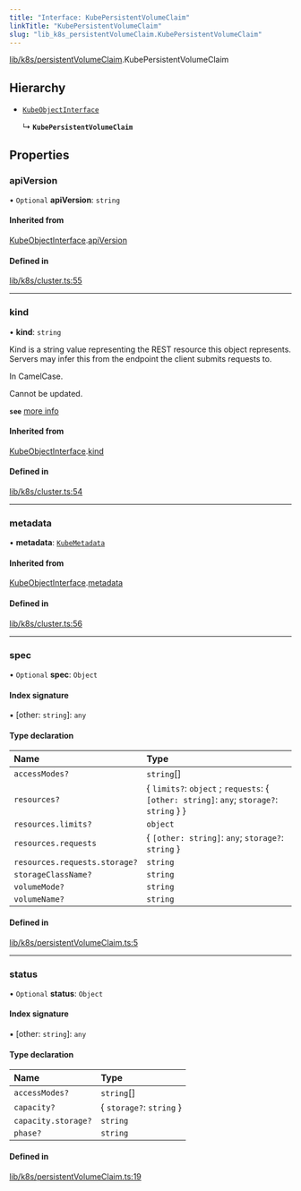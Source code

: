 ```yaml
---
title: "Interface: KubePersistentVolumeClaim"
linkTitle: "KubePersistentVolumeClaim"
slug: "lib_k8s_persistentVolumeClaim.KubePersistentVolumeClaim"
---
```


[lib/k8s/persistentVolumeClaim](../modules/lib_k8s_persistentVolumeClaim.md).KubePersistentVolumeClaim

## Hierarchy

- [`KubeObjectInterface`](lib_k8s_cluster.KubeObjectInterface.md)

  ↳ **`KubePersistentVolumeClaim`**

## Properties

### apiVersion

• `Optional` **apiVersion**: `string`

#### Inherited from

[KubeObjectInterface](lib_k8s_cluster.KubeObjectInterface.md).[apiVersion](lib_k8s_cluster.KubeObjectInterface.md#apiversion)

#### Defined in

[lib/k8s/cluster.ts:55](https://github.com/headlamp-k8s/headlamp/blob/2ce94491/frontend/src/lib/k8s/cluster.ts#L55)

___

### kind

• **kind**: `string`

Kind is a string value representing the REST resource this object represents.
Servers may infer this from the endpoint the client submits requests to.

In CamelCase.

Cannot be updated.

**`see`** [more info](https://git.k8s.io/community/contributors/devel/sig-architecture/api-conventions.md#types-kinds)

#### Inherited from

[KubeObjectInterface](lib_k8s_cluster.KubeObjectInterface.md).[kind](lib_k8s_cluster.KubeObjectInterface.md#kind)

#### Defined in

[lib/k8s/cluster.ts:54](https://github.com/headlamp-k8s/headlamp/blob/2ce94491/frontend/src/lib/k8s/cluster.ts#L54)

___

### metadata

• **metadata**: [`KubeMetadata`](lib_k8s_cluster.KubeMetadata.md)

#### Inherited from

[KubeObjectInterface](lib_k8s_cluster.KubeObjectInterface.md).[metadata](lib_k8s_cluster.KubeObjectInterface.md#metadata)

#### Defined in

[lib/k8s/cluster.ts:56](https://github.com/headlamp-k8s/headlamp/blob/2ce94491/frontend/src/lib/k8s/cluster.ts#L56)

___

### spec

• `Optional` **spec**: `Object`

#### Index signature

▪ [other: `string`]: `any`

#### Type declaration

| Name | Type |
| :------ | :------ |
| `accessModes?` | `string`[] |
| `resources?` | { `limits?`: `object` ; `requests`: { `[other: string]`: `any`; `storage?`: `string`  }  } |
| `resources.limits?` | `object` |
| `resources.requests` | { `[other: string]`: `any`; `storage?`: `string`  } |
| `resources.requests.storage?` | `string` |
| `storageClassName?` | `string` |
| `volumeMode?` | `string` |
| `volumeName?` | `string` |

#### Defined in

[lib/k8s/persistentVolumeClaim.ts:5](https://github.com/headlamp-k8s/headlamp/blob/2ce94491/frontend/src/lib/k8s/persistentVolumeClaim.ts#L5)

___

### status

• `Optional` **status**: `Object`

#### Index signature

▪ [other: `string`]: `any`

#### Type declaration

| Name | Type |
| :------ | :------ |
| `accessModes?` | `string`[] |
| `capacity?` | { `storage?`: `string`  } |
| `capacity.storage?` | `string` |
| `phase?` | `string` |

#### Defined in

[lib/k8s/persistentVolumeClaim.ts:19](https://github.com/headlamp-k8s/headlamp/blob/2ce94491/frontend/src/lib/k8s/persistentVolumeClaim.ts#L19)
